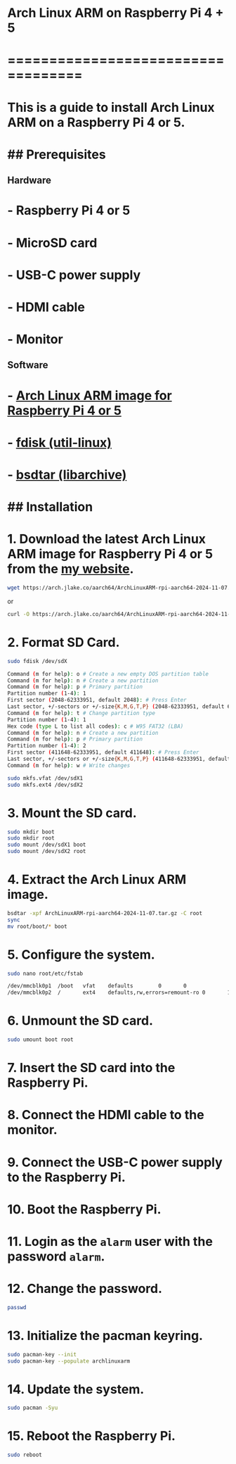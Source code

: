 # Arch Linux ARM on Raspberry Pi 4 + 5
# ===================================

# This is a guide to install Arch Linux ARM on a Raspberry Pi 4 or 5.

# ## Prerequisites

## Hardware
# - Raspberry Pi 4 or 5
# - MicroSD card
# - USB-C power supply
# - HDMI cable
# - Monitor

## Software
# - [Arch Linux ARM image for Raspberry Pi 4 or 5](https://arch.jlake.co/aarch64/ArchLinuxARM-rpi-aarch64-2024-11-07.tar.gz)
# - [fdisk (util-linux)](https://www.archlinux.org/packages/core/x86_64/util-linux/)
# - [bsdtar (libarchive)](https://www.archlinux.org/packages/extra/x86_64/libarchive/)

# ## Installation

# 1. Download the latest Arch Linux ARM image for Raspberry Pi 4 or 5 from the [my website](https://arch.jlake.co/aarch64/ArchLinuxARM-rpi-aarch64-2024-11-07.tar.gz).

```bash
wget https://arch.jlake.co/aarch64/ArchLinuxARM-rpi-aarch64-2024-11-07.tar.gz
```

or

```bash
curl -O https://arch.jlake.co/aarch64/ArchLinuxARM-rpi-aarch64-2024-11-07.tar.gz
```

# 2. Format SD Card.

```bash
sudo fdisk /dev/sdX
```

```bash
Command (m for help): o # Create a new empty DOS partition table
Command (m for help): n # Create a new partition
Command (m for help): p # Primary partition
Partition number (1-4): 1
First sector (2048-62333951, default 2048): # Press Enter
Last sector, +/-sectors or +/-size{K,M,G,T,P} (2048-62333951, default 62333951): +200M # Press Enter
Command (m for help): t # Change partition type
Partition number (1-4): 1
Hex code (type L to list all codes): c # W95 FAT32 (LBA)
Command (m for help): n # Create a new partition
Command (m for help): p # Primary partition
Partition number (1-4): 2
First sector (411648-62333951, default 411648): # Press Enter
Last sector, +/-sectors or +/-size{K,M,G,T,P} (411648-62333951, default 62333951): # Press Enter
Command (m for help): w # Write changes
```

```bash
sudo mkfs.vfat /dev/sdX1
sudo mkfs.ext4 /dev/sdX2
```

# 3. Mount the SD card.

```bash
sudo mkdir boot
sudo mkdir root
sudo mount /dev/sdX1 boot
sudo mount /dev/sdX2 root
```

# 4. Extract the Arch Linux ARM image.

```bash
bsdtar -xpf ArchLinuxARM-rpi-aarch64-2024-11-07.tar.gz -C root
sync
mv root/boot/* boot
```

# 5. Configure the system.

```bash
sudo nano root/etc/fstab
```

```bash
/dev/mmcblk0p1  /boot   vfat    defaults        0       0
/dev/mmcblk0p2  /       ext4    defaults,rw,errors=remount-ro 0       1
```

# 6. Unmount the SD card.

```bash
sudo umount boot root
```

# 7. Insert the SD card into the Raspberry Pi.

# 8. Connect the HDMI cable to the monitor.

# 9. Connect the USB-C power supply to the Raspberry Pi.

# 10. Boot the Raspberry Pi.

# 11. Login as the `alarm` user with the password `alarm`.

# 12. Change the password.

```bash
passwd
```

# 13. Initialize the pacman keyring.

```bash
sudo pacman-key --init
sudo pacman-key --populate archlinuxarm
```

# 14. Update the system.

```bash
sudo pacman -Syu
```

# 15. Reboot the Raspberry Pi.

```bash
sudo reboot
```
